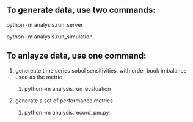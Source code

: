 ## To generate data, use two commands:

python -m analysis.run_server

python -m analysis.run_simulation

## To anlayze data, use one command:

1. genereate time series sobol sensitivities, with order book imbalance used as the metric 

   1. python -m analysis.run_evaluation
2. generate a set of performance metrics

   1. python -m analysis.record_pm.py
